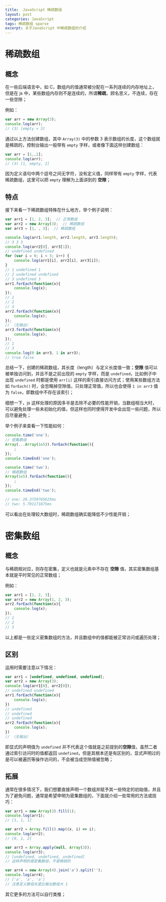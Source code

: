 ```yaml
---
title:  JavaScript 稀疏数组
layout: post
categories: JavaScript
tags: 稀疏数组 sparse
excerpt: 关于JavaScript 中稀疏数组的介绍
---
```

# 稀疏数组

## 概念

在一些后端语言中，如 C，数组内的值通常被分配在一系列连续的内存地址上，但是在 js 中，某些数组内存则不是连续的，所谓**稀疏**，顾名思义，不连续，存在一些空隙；

例如：
```js
var arr = new Array(3);
console.log(arr);
// (3) [empty × 3]
```

通过以上方法创建数组，其中 `Array(3)` 中的参数 3 表示数组的长度，这个数组就是稀疏的，控制台输出一般带有 `empty` 字样，或者像下面这样创建数组：

```js
var arr = [1,,2];
console.log(arr);
// (3) [1, empty, 2]
```

因为定义语句中两个逗号之间无字符，没有定义值，同样带有 `empty` 字样，代表稀疏数组，这里可以把 `empty` 理解为上面讲到的 **空隙**；

## 特点

接下来看一下稀疏数组特殊在什么地方，举个例子说明：
```js
var arr1 = [1, 2, 3];  // 正常数组
var arr2 = new Array(3);  // 稀疏数组
var arr3 = [1, , 3];  // 稀疏数组

console.log(arr1.length, arr2.length, arr3.length);
// 3 3 3
console.log(arr2[0], arr3[1]);
// undefined undefined
for (var i = 0; i < 3; i++) {
    console.log(arr1[i], arr2[i], arr3[i]);
}
// 1 undefined 1
// 2 undefined undefined
// 3 undefined 3
arr1.forEach(function(x){
    console.log(x);
});
// 1
// 2
// 3
arr2.forEach(function(x){
    console.log(x);
});
// （无输出）
arr3.forEach(function(x){
    console.log(x);
});
// 1
// 3
console.log(0 in arr3, 1 in arr3);
// true false
```

总结一下，创建的稀疏数组，其长度（length）与定义长度值一致；**空隙** 值可以被单独访问到，并且不是之前出现的 `empty` 字样，而是 `undefined`，比如例子中出现 `undefined` 时都是使用 `arr[i]` 这样的索引直接访问方式；使用某些数组方法如 `forEach()` 时，会忽略掉空隙值，只处理正常值，所以也会使得 `1 in arr3` 值为 `false`，即数组中不存在该索引；

细想一下，js 这样处理的原因多半是去除不必要的性能开销，当数组相当大时，可以避免处理一些未初始化的值，但这样也同时使得开发中会出现一些问题，所以应尽量避免；

举个例子来查看一下性能如何：
```js
console.time('one');
// 密集数组
Array(...Array(1e5)).forEach(function(){
    ;
});
console.timeEnd('one');

console.time('two');
// 稀疏数组
Array(1e5).forEach(function(){
    ;
});
console.timeEnd('two');

// one: 26.3759765625ms
// two: 5.701171875ms
```

可以看出在处理较大数组时，稀疏数组确实能降低不少性能开销；

# 密集数组

## 概念

与稀疏相对应，则存在密集，定义也就是元素中不存在 **空隙** 值，其实密集数组基本就是平时常见的正常数组；

例如：
```js
var arr1 = [1, 2, 3];
var arr2 = new Array(1, 2, 3);
arr2.forEach(function(x){
    console.log(x);
});
// 1
// 2
// 3
```

以上都是一些定义密集数组的方法，并且数组中的值都能被正常访问或遍历处理；

## 区别

运用时需要注意以下情况：
```js
var arr1 = [undefined, undefined, undefined];
var arr2 = new Array(3);
console.log(arr1[0], arr2[0]);
// undefined undefined
arr1.forEach(function(x){
    console.log(x);
})
// undefined
// undefined
// undefined
arr2.forEach(function(x){
    console.log(x);
})
// （无输出）
```

即显式的声明值为 `undefined` 并不代表这个值就是之前提到的**空隙**值，虽然二者通过索引访问时的值都返回 `undefined`，但是其根本还是有区别的，显式声明过的是可以被遍历等操作访问的，不会被当成空隙值被忽略；

## 拓展

通常在很多情况下，我们想要直接声明一个数组并赋予其一些特定的初始值，并且为了避免问题，通常是希望申明为密集数组的，下面就介绍一些常用的方法或技巧：
```js
var arr1 = new Array(3).fill(1);
console.log(arr1);
// [1, 1, 1]

var arr2 = Array.fill().map((x, i) => i);
console.log(arr2);
// [0, 1, 2]

var arr3 = Array.apply(null, Array(3));
console.log(arr3);
// [undefined, undefined, undefined]
// 这样声明的是密集数组，不是稀疏的

var arr4 = new Array(4).join('a').split('');
console.log(arr4);
// ['a', 'a', 'a']
// 注意定义数组长度比输出数组大 1
```

其它更多的方法可以自行类推；